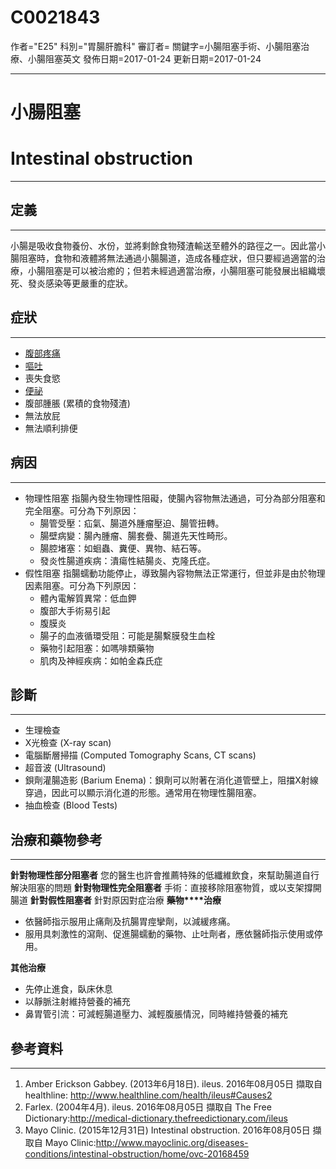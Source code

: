 # C0021843
作者="E25"
科別="胃腸肝膽科"
審訂者=
關鍵字=小腸阻塞手術、小腸阻塞治療、小腸阻塞英文
發佈日期=2017-01-24
更新日期=2017-01-24

----------
# 小腸阻塞
# Intestinal obstruction
----------
## 定義
----------

小腸是吸收食物養份、水份，並將剩餘食物殘渣輸送至體外的路徑之一。因此當小腸阻塞時，食物和液體將無法通過小腸腸道，造成各種症狀，但只要經過適當的治療，小腸阻塞是可以被治癒的；但若未經過適當治療，小腸阻塞可能發展出組織壞死、發炎感染等更嚴重的症狀。

## 症狀
----------
- [腹部疼痛](C0000737)
- [嘔吐](C0042963)
- 喪失食慾
- [便祕](C0009806)
- 腹部腫脹 (累積的食物殘渣)
- 無法放屁
- 無法順利排便
## 病因
----------
- 物理性阻塞
  指腸內發生物理性阻礙，使腸內容物無法通過，可分為部分阻塞和完全阻塞。可分為下列原因：
  - 腸管受壓：疝氣、腸道外腫瘤壓迫、腸管扭轉。
  - 腸壁病變：腸內腫瘤、腸套疊、腸道先天性畸形。
  - 腸腔堵塞：如蛔蟲、糞便、異物、結石等。
  - 發炎性腸道疾病：潰瘍性結腸炎、克隆氏症。
- 假性阻塞
  指腸蠕動功能停止，導致腸內容物無法正常運行，但並非是由於物理因素阻塞。可分為下列原因：
  - 體內電解質異常：低血鉀
  - 腹部大手術易引起
  - 腹膜炎
  - 腸子的血液循環受阻：可能是腸繫膜發生血栓
  - 藥物引起阻塞：如嗎啡類藥物
  - 肌肉及神經疾病：如帕金森氏症
## 診斷
----------
- 生理檢查
- X光檢查 (X-ray scan)
- 電腦斷層掃描 (Computed Tomography Scans, CT scans)
- 超音波 (Ultrasound)
- 鋇劑灌腸造影 (Barium Enema)：鋇劑可以附著在消化道管壁上，阻擋X射線穿過，因此可以顯示消化道的形態。通常用在物理性腸阻塞。
- 抽血檢查 (Blood Tests)
## 治療和藥物參考
----------

**針對物理性部分阻塞者**
您的醫生也許會推薦特殊的低纖維飲食，來幫助腸道自行解決阻塞的問題
**針對物理性完全阻塞者**
手術：直接移除阻塞物質，或以支架撐開腸道
**針對假性阻塞者**
針對原因對症治療
**藥物****治療**

- 依醫師指示服用止痛劑及抗腸胃痙攣劑，以減緩疼痛。
- 服用具刺激性的瀉劑、促進腸蠕動的藥物、止吐劑者，應依醫師指示使用或停用。

**其他治療**

- 先停止進食，臥床休息
- 以靜脈注射維持營養的補充
- 鼻胃管引流：可減輕腸道壓力、減輕腹脹情況，同時維持營養的補充
## 參考資料
----------
1. Amber Erickson Gabbey. (2013年6月18日). ileus. 2016年08月05日 擷取自 healthline: http://www.healthline.com/health/ileus#Causes2
2. Farlex. (2004年4月). ileus. 2016年08月05日 擷取自 The Free Dictionary:http://medical-dictionary.thefreedictionary.com/ileus
3. Mayo Clinic. (2015年12月31日) Intestinal obstruction. 2016年08月05日 擷取自 Mayo Clinic:http://www.mayoclinic.org/diseases-conditions/intestinal-obstruction/home/ovc-20168459


